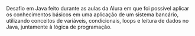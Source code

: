 Desafio em Java feito durante as aulas da Alura em que foi possível aplicar os conhecimentos básicos em uma aplicação de um sistema bancário, utilizando conceitos de variáveis, condicionais, loops e leitura de dados no Java, juntamente à lógica de programação.

